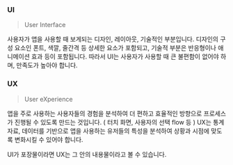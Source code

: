 ### UI

>  User Interface

사용자가 앱을 사용할 때 보게되는 디자인, 레이아웃, 기술적인 부분입니다.
디자인의 구성 요소인 폰트, 색깔, 줄간격 등 상세한 요소가 포함되고, 기술적 부분은 반응형이나 애니메이션 효과 등이 포함됩니다. 따라서 UI는 사용자가 사용할 때 큰 불편함이 없어야 하며, 만족도가 높아야 합니다.

### UX

> User eXperience

앱을 주로 사용하는 사용자들의 경험을 분석하여 더 편하고 효율적인 방향으로 프로세스가 진행될 수 있도록 만드는 것입니다. ( 터치 화면, 사용자의 선택 flow 등 )
UX는 통계자료, 데이터를 기반으로 앱을 사용하는 유저들의 특성을 분석하여 상황과 시점에 맞도록 변화시킬 수 있어야 합니다.

UI가 포장물이라면 UX는 그 안의 내용물이라고 볼 수 있습니다.